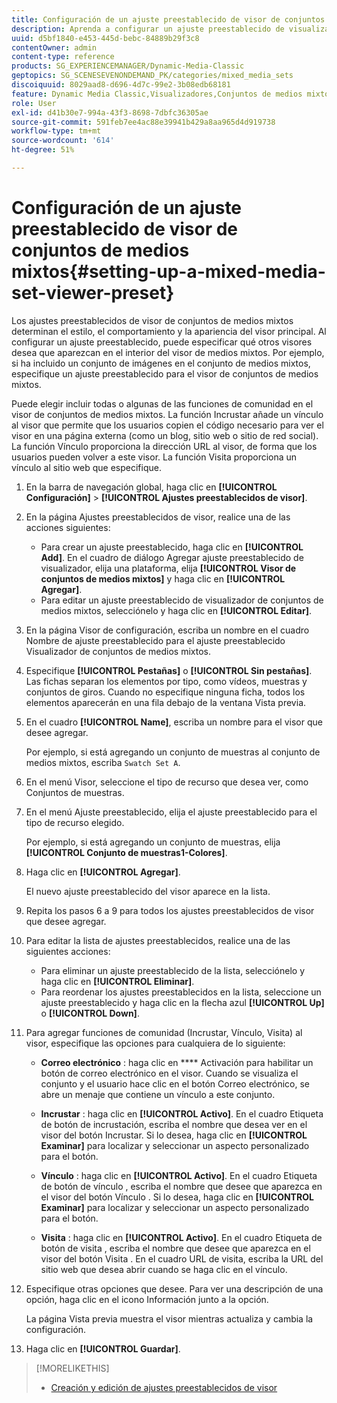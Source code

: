 ```yaml
---
title: Configuración de un ajuste preestablecido de visor de conjuntos de medios mixtos
description: Aprenda a configurar un ajuste preestablecido de visualizador de conjuntos de medios mixtos.
uuid: d5bf1840-e453-445d-bebc-84889b29f3c8
contentOwner: admin
content-type: reference
products: SG_EXPERIENCEMANAGER/Dynamic-Media-Classic
geptopics: SG_SCENESEVENONDEMAND_PK/categories/mixed_media_sets
discoiquuid: 8029aad8-d696-4d7c-99e2-3b08edb68181
feature: Dynamic Media Classic,Visualizadores,Conjuntos de medios mixtos
role: User
exl-id: d41b30e7-994a-43f3-8698-7dbfc36305ae
source-git-commit: 591feb7ee4ac88e39941b429a8aa965d4d919738
workflow-type: tm+mt
source-wordcount: '614'
ht-degree: 51%

---
```


# Configuración de un ajuste preestablecido de visor de conjuntos de medios mixtos{#setting-up-a-mixed-media-set-viewer-preset}

Los ajustes preestablecidos de visor de conjuntos de medios mixtos determinan el estilo, el comportamiento y la apariencia del visor principal. Al configurar un ajuste preestablecido, puede especificar qué otros visores desea que aparezcan en el interior del visor de medios mixtos. Por ejemplo, si ha incluido un conjunto de imágenes en el conjunto de medios mixtos, especifique un ajuste preestablecido para el visor de conjuntos de medios mixtos.

Puede elegir incluir todas o algunas de las funciones de comunidad en el visor de conjuntos de medios mixtos. La función Incrustar añade un vínculo al visor que permite que los usuarios copien el código necesario para ver el visor en una página externa (como un blog, sitio web o sitio de red social). La función Vínculo proporciona la dirección URL al visor, de forma que los usuarios pueden volver a este visor. La función Visita proporciona un vínculo al sitio web que especifique.

1. En la barra de navegación global, haga clic en **[!UICONTROL Configuración]** > **[!UICONTROL Ajustes preestablecidos de visor]**.
1. En la página Ajustes preestablecidos de visor, realice una de las acciones siguientes:

   * Para crear un ajuste preestablecido, haga clic en **[!UICONTROL Add]**. En el cuadro de diálogo Agregar ajuste preestablecido de visualizador, elija una plataforma, elija **[!UICONTROL Visor de conjuntos de medios mixtos]** y haga clic en **[!UICONTROL Agregar]**.
   * Para editar un ajuste preestablecido de visualizador de conjuntos de medios mixtos, selecciónelo y haga clic en **[!UICONTROL Editar]**.

1. En la página Visor de configuración, escriba un nombre en el cuadro Nombre de ajuste preestablecido para el ajuste preestablecido Visualizador de conjuntos de medios mixtos.
1. Especifique **[!UICONTROL Pestañas]** o **[!UICONTROL Sin pestañas]**. Las fichas separan los elementos por tipo, como vídeos, muestras y conjuntos de giros. Cuando no especifique ninguna ficha, todos los elementos aparecerán en una fila debajo de la ventana Vista previa.
1. En el cuadro **[!UICONTROL Name]**, escriba un nombre para el visor que desee agregar.

   Por ejemplo, si está agregando un conjunto de muestras al conjunto de medios mixtos, escriba `Swatch Set A`.

1. En el menú Visor, seleccione el tipo de recurso que desea ver, como Conjuntos de muestras.
1. En el menú Ajuste preestablecido, elija el ajuste preestablecido para el tipo de recurso elegido.

   Por ejemplo, si está agregando un conjunto de muestras, elija **[!UICONTROL Conjunto de muestras1-Colores]**.

1. Haga clic en **[!UICONTROL Agregar]**.

   El nuevo ajuste preestablecido del visor aparece en la lista.

1. Repita los pasos 6 a 9 para todos los ajustes preestablecidos de visor que desee agregar.
1. Para editar la lista de ajustes preestablecidos, realice una de las siguientes acciones:

   * Para eliminar un ajuste preestablecido de la lista, selecciónelo y haga clic en **[!UICONTROL Eliminar]**.
   * Para reordenar los ajustes preestablecidos en la lista, seleccione un ajuste preestablecido y haga clic en la flecha azul **[!UICONTROL Up]** o **[!UICONTROL Down]**.

1. Para agregar funciones de comunidad (Incrustar, Vínculo, Visita) al visor, especifique las opciones para cualquiera de lo siguiente:

   * **Correo electrónico** : haga clic en  **** Activación para habilitar un botón de correo electrónico en el visor. Cuando se visualiza el conjunto y el usuario hace clic en el botón Correo electrónico, se abre un menaje que contiene un vínculo a este conjunto.

   * **Incrustar** : haga clic en  **[!UICONTROL Activo]**. En el cuadro Etiqueta de botón de incrustación, escriba el nombre que desea ver en el visor del botón Incrustar. Si lo desea, haga clic en **[!UICONTROL Examinar]** para localizar y seleccionar un aspecto personalizado para el botón.

   * **Vínculo** : haga clic en  **[!UICONTROL Activo]**. En el cuadro Etiqueta de botón de vínculo , escriba el nombre que desee que aparezca en el visor del botón Vínculo . Si lo desea, haga clic en **[!UICONTROL Examinar]** para localizar y seleccionar un aspecto personalizado para el botón.

   * **Visita** : haga clic en  **[!UICONTROL Activo]**. En el cuadro Etiqueta de botón de visita , escriba el nombre que desee que aparezca en el visor del botón Visita . En el cuadro URL de visita, escriba la URL del sitio web que desea abrir cuando se haga clic en el vínculo.

1. Especifique otras opciones que desee. Para ver una descripción de una opción, haga clic en el icono Información junto a la opción.

   La página Vista previa muestra el visor mientras actualiza y cambia la configuración.

1. Haga clic en **[!UICONTROL Guardar]**.

>[!MORELIKETHIS]
>
>* [Creación y edición de ajustes preestablecidos de visor](application-setup.md#adding_and_editing_viewer_presets)

